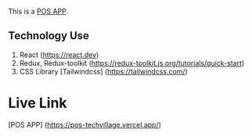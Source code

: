 This is a [POS APP](https://pos-techvillage.vercel.app/).

## Technology Use

1. React (https://react.dev)
2. Redux, Redux-toolkit (https://redux-toolkit.js.org/tutorials/quick-start)
3. CSS Library [Tailwindcss] (https://tailwindcss.com/)

# Live Link

[POS APP] (https://pos-techvillage.vercel.app/)
